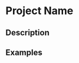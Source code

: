 # Project Name

## Description

## Examples

<!-- markdownlint-configure-file {
  "required-headings": {
    "headings": [
      "?",
      "## Description",
      "## Examples"
    ]
  }
} -->
